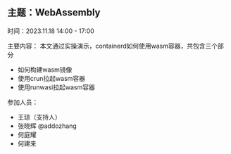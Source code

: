 ## 主题：WebAssembly

时间：2023.11.18 14:00 - 17:00

主要内容：
本文通过实操演示，containerd如何使用wasm容器，共包含三个部分
- 如何构建wasm镜像
- 使用crun拉起wasm容器
- 使用runwasi拉起wasm容器

参加人员：
- 王琼（支持人）
- 张晓辉 @addozhang
- 何庭耀
- 何建来